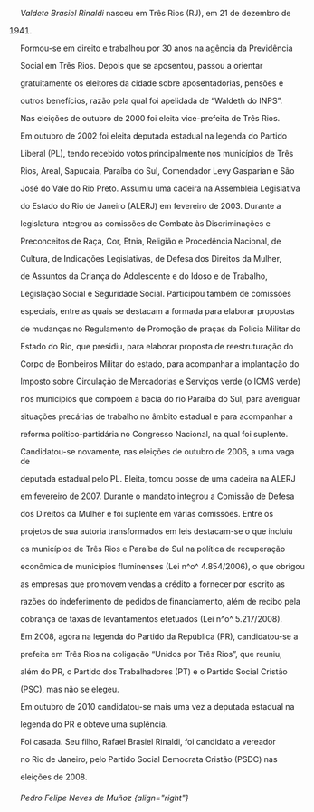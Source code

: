 

*Valdete Brasiel Rinaldi* nasceu em Três Rios (RJ), em 21 de dezembro de

1941.



Formou-se em direito e trabalhou por 30 anos na agência da Previdência

Social em Três Rios. Depois que se aposentou, passou a orientar

gratuitamente os eleitores da cidade sobre aposentadorias, pensões e

outros benefícios, razão pela qual foi apelidada de “Waldeth do INPS”.



Nas eleições de outubro de 2000 foi eleita vice-prefeita de Três Rios.



Em outubro de 2002 foi eleita deputada estadual na legenda do Partido

Liberal (PL), tendo recebido votos principalmente nos municípios de Três

Rios, Areal, Sapucaia, Paraíba do Sul, Comendador Levy Gasparian e São

José do Vale do Rio Preto. Assumiu uma cadeira na Assembleia Legislativa

do Estado do Rio de Janeiro (ALERJ) em fevereiro de 2003. Durante a

legislatura integrou as comissões de Combate às Discriminações e

Preconceitos de Raça, Cor, Etnia, Religião e Procedência Nacional, de

Cultura, de Indicações Legislativas, de Defesa dos Direitos da Mulher,

de Assuntos da Criança do Adolescente e do Idoso e de Trabalho,

Legislação Social e Seguridade Social. Participou também de comissões

especiais, entre as quais se destacam a formada para elaborar propostas

de mudanças no Regulamento de Promoção de praças da Polícia Militar do

Estado do Rio, que presidiu, para elaborar proposta de reestruturação do

Corpo de Bombeiros Militar do estado, para acompanhar a implantação do

Imposto sobre Circulação de Mercadorias e Serviços verde (o ICMS verde)

nos municípios que compõem a bacia do rio Paraíba do Sul, para averiguar

situações precárias de trabalho no âmbito estadual e para acompanhar a

reforma político-partidária no Congresso Nacional, na qual foi suplente.



Candidatou-se novamente, nas eleições de outubro de 2006, a uma vaga de

deputada estadual pelo PL. Eleita, tomou posse de uma cadeira na ALERJ

em fevereiro de 2007. Durante o mandato integrou a Comissão de Defesa

dos Direitos da Mulher e foi suplente em várias comissões. Entre os

projetos de sua autoria transformados em leis destacam-se o que incluiu

os municípios de Três Rios e Paraíba do Sul na política de recuperação

econômica de municípios fluminenses (Lei n^o^ 4.854/2006), o que obrigou

as empresas que promovem vendas a crédito a fornecer por escrito as

razões do indeferimento de pedidos de financiamento, além de recibo pela

cobrança de taxas de levantamentos efetuados (Lei n^o^ 5.217/2008).



Em 2008, agora na legenda do Partido da República (PR), candidatou-se a

prefeita em Três Rios na coligação “Unidos por Três Rios”, que reuniu,

além do PR, o Partido dos Trabalhadores (PT) e o Partido Social Cristão

(PSC), mas não se elegeu.



Em outubro de 2010 candidatou-se mais uma vez a deputada estadual na

legenda do PR e obteve uma suplência.



Foi casada. Seu filho, Rafael Brasiel Rinaldi, foi candidato a vereador

no Rio de Janeiro, pelo Partido Social Democrata Cristão (PSDC) nas

eleições de 2008.



###### Pedro Felipe Neves de Muñoz {align="right"}



